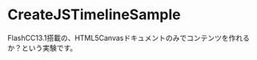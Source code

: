 CreateJSTimelineSample
======================

FlashCC13.1搭載の、HTML5Canvasドキュメントのみでコンテンツを作れるか？という実験です。
